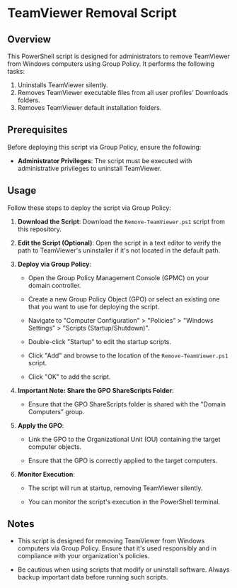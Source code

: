 # TeamViewer Removal Script

## Overview

This PowerShell script is designed for administrators to remove TeamViewer from Windows computers using Group Policy. It performs the following tasks:

1. Uninstalls TeamViewer silently.
2. Removes TeamViewer executable files from all user profiles' Downloads folders.
3. Removes TeamViewer default installation folders.

## Prerequisites

Before deploying this script via Group Policy, ensure the following:

- **Administrator Privileges**: The script must be executed with administrative privileges to uninstall TeamViewer.

## Usage

Follow these steps to deploy the script via Group Policy:

1. **Download the Script**: Download the `Remove-TeamViewer.ps1` script from this repository.

2. **Edit the Script (Optional)**: Open the script in a text editor to verify the path to TeamViewer's uninstaller if it's not located in the default path.

3. **Deploy via Group Policy**:

   - Open the Group Policy Management Console (GPMC) on your domain controller.

   - Create a new Group Policy Object (GPO) or select an existing one that you want to use for deploying the script.

   - Navigate to "Computer Configuration" > "Policies" > "Windows Settings" > "Scripts (Startup/Shutdown)".

   - Double-click "Startup" to edit the startup scripts.

   - Click "Add" and browse to the location of the `Remove-TeamViewer.ps1` script.

   - Click "OK" to add the script.

4. **Important Note: Share the GPO ShareScripts Folder**:

   - Ensure that the GPO ShareScripts folder is shared with the "Domain Computers" group.

5. **Apply the GPO**:

   - Link the GPO to the Organizational Unit (OU) containing the target computer objects.

   - Ensure that the GPO is correctly applied to the target computers.

6. **Monitor Execution**:

   - The script will run at startup, removing TeamViewer silently.

   - You can monitor the script's execution in the PowerShell terminal.

## Notes

- This script is designed for removing TeamViewer from Windows computers via Group Policy. Ensure that it's used responsibly and in compliance with your organization's policies.

- Be cautious when using scripts that modify or uninstall software. Always backup important data before running such scripts.
